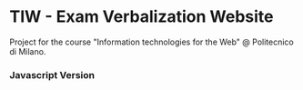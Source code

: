 # TIW - Exam Verbalization Website 
Project for the course "Information technologies for the Web" @ Politecnico di Milano.

### Javascript Version
